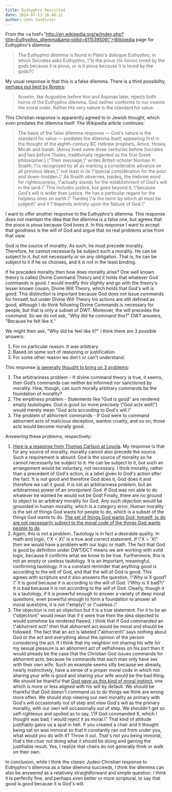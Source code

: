 ```yaml
---
title: Euthyphro Revisited
date: 2014-07-13 16:48:11
author: John Vandivier
---
```




From the <a href=\"http://en.wikipedia.org/w/index.php?title=Euthyphro_dilemma&amp;oldid=611539506\">Wikipedia page for Euthyphro's dilemma</a>:
<blockquote>The Euthyphro dilemma is found in Plato's dialogue Euthyphro, in which Socrates asks Euthyphro, \"Is the pious (τὸ ὅσιον) loved by the gods because it is pious, or is it pious because it is loved by the gods?\"</blockquote>
My usual response is that this is a false dilemma. There is a third possibility, <a href=\"http://en.wikipedia.org/w/index.php?title=Euthyphro_dilemma&amp;oldid=611539506#False_dilemma_response\">perhaps put best by Rogers</a>:
<blockquote>Anselm, like Augustine before him and Aquinas later, rejects both horns of the Euthyphro dilemma. God neither conforms to nor invents the moral order. Rather His very nature is the standard for value.</blockquote>
This Christian response is apparently agreed to in Jewish thought, which even predates the dilemma itself. The Wikipedia article continues:
<blockquote>The basis of the false dilemma response — God's nature is the standard for value — predates the dilemma itself, appearing first in the thought of the eighth-century BC Hebrew prophets, Amos, Hosea, Micah and Isaiah. (Amos lived some three centuries before Socrates and two before Thales, traditionally regarded as the first Greek philosopher.) \"Their message,\" writes British scholar Norman H. Snaith, \"is recognized by all as marking a considerable advance on all previous ideas,\" not least in its \"special consideration for the poor and down-trodden.\" As Snaith observes, tsedeq, the Hebrew word for righteousness, \"actually stands for the establishment of God's will in the land.\" This includes justice, but goes beyond it, \"because God's will is wider than justice. He has a particular regard for the helpless ones on earth.\" Tsedeq \"is the norm by which all must be judged\" and it \"depends entirely upon the Nature of God.\"</blockquote>
I want to offer another response to the Euthyphro's dilemma. This response does not maintain the idea that the dilemma is a false one, but agrees that the pious is pious because God loves it. In this response I want to accept that goodness is the will of God and argue that no real problems arise from that view.

God is the source of morality. As such, he must precede morality. Therefore, he cannot necessarily be subject such a morality. He can be subject to it, but not necessarily or on any obligation. That is, he can be subject to it if he so chooses, and it is not in the least binding.

If he precedes morality then how does morality arise? One well known theory is called Divine Command Theory and it holds that whatever God commands is good. I would modify this slightly and go with the theory's lesser known cousin, Divine Will Theory, which holds that God's will is good. This distinction is important because God does not issue commands for himself, but under Divine Will Theory his actions are still defined as good, although I do think following Divine Commands is necessary for people, but that is only a subset of DWT. Moreover, the will precedes the command. So we do not ask, \"Why did he command this?\" DWT answers, \"Because he felt like it.\"

We might then ask, \"Why did he feel like it?\" I think there are 3 possible answers:
<ol>
	<li>For no particular reason. It was arbitrary.</li>
	<li>Based on some sort of reasoning or justification.</li>
	<li>For some other reason we don't or can't understand.</li>
</ol>
This response <a href=\"http://www.philosophyofreligion.info/christian-ethics/divine-command-theory/\">is generally thought to bring on 3 problems</a>:
<ol>
	<li>The arbitrariness problem - If divine command theory is true, it seems, then God’s commands can neither be informed nor sanctioned by morality. How, though, can such morally arbitrary commands be the foundation of morality?</li>
	<li>The emptiness problem - Statements like “God is good” are rendered empty tautologies. God is good (or more precisely \"God acts well\") would merely mean “God acts according to God's will.\"</li>
	<li>The problem of abhorrent commands - If God were to command abhorrent acts of malicious deception, wanton cruelty, and so on, those acts would become morally good.</li>
</ol>
Answering these problems, respectively:
<ol>
	<li><a href=\"http://journals.cambridge.org/action/displayAbstract?fromPage=online&amp;aid=8731651&amp;fileId=S003441251100031X\">Here is a response from Thomas Carlson at Loyola</a>. My response is that for any source of morality, morality cannot also precede the source. Such a requirement is absurd. God is the source of morality so he cannot necessarily be subject to it. He can be subject to it, but such an arrangement would be voluntary, not necessary. I think morality, rather than a precedent of God's action, is a label given to God's action after the fact. It is not good and therefore God does it, God does it and therefore we call it good. It is not an arbitrariness problem, but an arbitrariness power of an omnipotent God. If God was not able to do whatever he wanted he would not be God! Finally, there are no ground to object to an arbitrary morality for God. Any such objection would be grounded in human morality, which is a category error. Human morality is the set of things God wants for people to do, which is a subset of the things God wants to do. <a href=\"http://biblehub.com/isaiah/55-8.htm\">The set of things God wants God, himself, to do are not necessarily subject to the moral code of the things God wants people to do</a>.</li>
	<li>Again, this is not a problem. Tautology is in fact a desirable quality. In math and logic, \"X = X\" is a true and correct statement. If \"X = 'X\" then we would have a problem with our logic or math. The fact that God is good by definition under DWT/DCT means we are working with solid logic, because it confirms what we know to be true. Furthermore, this is not an empty or useless tautology. It is an important, meaningful, confirming tautology. It is a constant reminder that anything good is according to the will of God, and that the will of God is good. This agrees with scripture and it also answers the question, \"Why is X good?\" It is good because it is according to the will of God. \"Why is X bad?\" It is bad because it is not according to the will of God. Clearly, though it is a tautology, if it is powerful enough to answer a variety of deep moral questions, even powerful enough to form a foundation to answer all moral questions, it is not \"empty\" or \"useless.\"</li>
	<li>The objection is not an objection but it is a true statement. For it to be an \"objection\" would mean that if it were true then the idea objected to would somehow be rendered flawed. I think that if God commanded an \"abhorrent act\" then that abhorrent act would be moral and should be followed. The fact that an act is labeled \"abhorrent\" says nothing about God or the act and everything about the opinion of the person considering the act. If I think that my neighbor not sharing his wife for my sexual pleasure is an abhorrent act of selfishness on his part then it would already be the case that the Christian God issues commands for abhorrent acts, because he commands that each man only have sex with their own wife. Such an example seems silly because we already, nearly instinctively, have a sense of a proper moral code in which not sharing your wife is good and sharing your wife would be the bad thing. We should be thankful that <a href=\"http://biblehub.com/romans/2-15.htm\">God gave us this kind of moral instinct</a>, one which is more or less aligned with his will by default. We should be thankful that God doesn't command us to do things we think are wrong more often. We should stop viewing our own morality as primary with God's will occasionally out of step and view God's will as the primary morality, with our own will occasionally out of step. We shouldn't get so self-righteous and spoiled as to say, \"If God commanded X, which I thought was bad, I would reject it as moral.\" That kind of attitude justifiably gains us a spot in hell. If you created a chair and it thought being sat on was immoral so that it constantly ran out from under you, what would you do with it? Throw it out. That's not you being immoral, that's the chair not doing what it should be doing and gaining the justifiable result. Yes, I realize that chairs do not generally think or walk on their own.</li>
</ol>
In conclusion, while I think the classic Judeo-Christian response to Euthyphro's dilemma as a false dilemma succeeds, I think the dilemma can also be answered as a relatively straightforward and simple question. I think it is perfectly fine, and perhaps even better or more scriptural, to say that good is good because it is God's will.